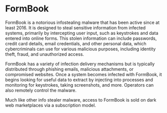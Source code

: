 # FormBook

FormBook is a notorious infostealing malware that has been active since at least 2016. It is designed to steal sensitive information from infected systems, primarily by intercepting user input, such as keystrokes and data entered into online forms. This stolen information can include passwords, credit card details, email credentials, and other personal data, which cybercriminals can use for various malicious purposes, including identity theft, fraud, and unauthorized access.

FormBook has a variety of infection delivery mechanisms but is typically distributed through phishing emails, malicious attachments, or compromised websites. Once a system becomes infected with FormBook, it begins looking for useful data to extract by injecting into processes and monitoring for keystrokes, taking screenshots, and more. Operators can also remotely control the malware.

Much like other info stealer malware, access to FormBook is sold on dark web marketplaces via a subscription model. 
